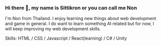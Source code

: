 ### Hi there 👋, my name is Sittikron or you can call me Non
I'm Non from Thailand. I enjoy learning new things about web development and game in general. I do want to learn something AI related but for now, I will keep improving my web development skills.

Skills: HTML / CSS / Javascript / React(learning) / C# / Unity



